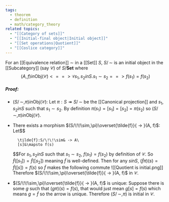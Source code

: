 ```yaml
---
tags:
  - theorem
  - definition
  - math/category_theory
related topics:
  - "[[Category of sets]]"
  - "[[Initial-final object|Initial object]]"
  - "[[Set operations|Quotient]]"
  - "[[Coslice category]]"
---
```

For an [[Equivalence relation]] $\sim$ in a [[Set]] $S$, $S/\!\!\sim$ is an initial object in the [[Subcategory]] (say $\mathcal{C}$) of $S/\mathbf{Set}$ where$$
	(A,f) in\text{Obj}(\mathcal{C}) <==> \forall s_1,s_2 in S. s_1\sim s_2 ==> f(s_1)=f(s_2)
$$
##### Proof:
- $(S/\!\!\sim,\pi) in\text{Obj}(\mathcal{C})$:
	Let $\pi:S\twoheadrightarrow S/\!\!\sim$ be the [[Canonical projection]] and $s_1,s_2 in S$ such that $s_1\sim s_2$. By definition $\pi(s_1)=[s_1]=[s_2]=\pi(s_2)$ so $(S/\!\!\sim,\pi) in\text{Obj}(\mathcal{C})$.
- There exists a morphism $(S/\!\!\sim,\pi)\overset{\tilde{f}}{ -> }(A, f)$:
	Let$$
	
		\tilde{f}:S/\!\!\sim& -> A\
		[s]&\mapsto f(s)
	
	$$For $s_1,s_2 in S$ such that $s_1\sim s_2$, $f(s_1)=f(s_2)$ by definition of $\mathcal{C}$. So $\tilde{f}([s_1])=\tilde{f}([s_2])$ meaning $\tilde{f}$ is well-defined. Then for any $s in S$, $(\tilde{f}\pi)(s) = \tilde{f}([s]) = f(s)$ so $\tilde{f}$ makes the following commute
	![[Quotient is initial.png]]
	Therefore $(S/\!\!\sim,\pi)\overset{\tilde{f}}{ -> }(A, f)$ in $\mathcal{C}$.
- $(S/\!\!\sim,\pi)\overset{\tilde{f}}{ -> }(A, f)$ is unique:
	Suppose there is some $g$ such that $(g\pi)(s) = f(s)$, that would just mean $g[s]=f(s)$ which means $g=\tilde{f}$ so the arrow is unique.
Therefore $(S/\!\!\sim,\pi)$ is initial in $\mathcal{C}$.
